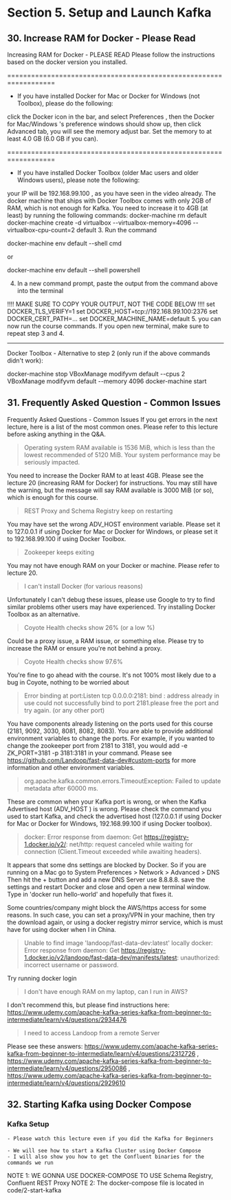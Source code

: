 # Section 5. Setup and Launch Kafka

## 30. Increase RAM for Docker - Please Read

Increasing RAM for Docker - PLEASE READ
Please follow the instructions based on the docker version you installed. 

==================================================================


- If you have installed Docker for Mac or Docker for Windows (not Toolbox), please do the following:

click the Docker icon in the bar, and select Preferences , 
then the Docker for Mac/Windows 's preference windows should show up, 
then click Advanced  tab, you will see the memory adjust bar.
Set the memory to at least 4.0 GB (6.0 GB if you can). 

==================================================================


- If you have installed Docker Toolbox (older Mac users and older Windows users), please note the following:

your IP will be 192.168.99.100 , as you have seen in the video already. 
The docker machine that ships with Docker Toolbox comes with only 2GB of RAM, which is not enough for Kafka. You need to increase it to 4GB (at least) by running the following commands:
docker-machine rm default
docker-machine create -d virtualbox --virtualbox-memory=4096 --virtualbox-cpu-count=2 default
3. Run the command 

docker-machine env default --shell cmd 

or 

docker-machine env default --shell powershell 

4. In a new command prompt, paste the output from the command above into the terminal

!!!! MAKE SURE TO COPY YOUR OUTPUT, NOT THE CODE BELOW !!!!
set DOCKER_TLS_VERIFY=1
set DOCKER_HOST=tcp://192.168.99.100:2376
set DOCKER_CERT_PATH=...
set DOCKER_MACHINE_NAME=default 
5. you can now run the course commands. If you open new terminal, make sure to repeat step 3 and 4. 

--------------------------

Docker Toolbox - Alternative to step 2 (only run if the above commands didn't work):

docker-machine stop
VBoxManage modifyvm default --cpus 2
VBoxManage modifyvm default --memory 4096
docker-machine start



## 31. Frequently Asked Question - Common Issues

Frequently Asked Questions - Common Issues
If you get errors in the next lecture, here is a list of the most common ones. Please refer to this lecture before asking anything in the Q&A. 

> Operating system RAM available is 1536 MiB, which is less than the lowest recommended of 5120 MiB. Your system performance may be seriously impacted.

You need to increase the Docker RAM to at least 4GB. Please see the lecture 20 (increasing RAM for Docker) for instructions. You may still have the warning, but the message will say RAM available is 3000 MiB (or so), which is enough for this course. 

> REST Proxy and Schema Registry keep on restarting

You may have set the wrong ADV_HOST   environment variable. Please set it to 127.0.0.1  if using Docker for Mac or Docker for Windows, or please set it to 192.168.99.100  if using Docker Toolbox. 

> Zookeeper keeps exiting

You may not have enough RAM on your Docker or machine. Please refer to lecture 20.

> I can't install Docker (for various reasons)

Unfortunately I can't debug these issues, please use Google to try to find similar problems other users may have experienced. Try installing Docker Toolbox as an alternative. 

> Coyote Health checks show 26% (or a low %)

Could be a proxy issue, a RAM issue, or something else. Please try to increase the RAM or ensure you're not behind a proxy. 

> Coyote Health checks show 97.6% 

You're fine to go ahead with the course. It's not 100% most likely due to a bug in Coyote, nothing to be worried about

> Error binding at port:Listen tcp 0.0.0.0:2181: bind : address already in use could not successfully bind to port 2181.please free the port and try again. (or any other port)

You have components already listening on the ports used for this course (2181, 9092, 3030, 8081, 8082, 8083). You are able to provide additional environment variables to change the ports. For example, if you wanted to change the zookeeper port from 2181 to 3181, you would add -e ZK_PORT=3181 -p 3181:3181  in your command. Please see https://github.com/Landoop/fast-data-dev#custom-ports for more information and other environment variables. 

> org.apache.kafka.common.errors.TimeoutException: Failed to update metadata after 60000 ms.

These are common when your Kafka port is wrong, or when the Kafka Advertised host (ADV_HOST ) is wrong. Please check the command you used to start Kafka, and check the advertised host (127.0.0.1  if using Docker for Mac or Docker for Windows, 192.168.99.100  if using Docker toolbox). 

> docker: Error response from daemon: Get https://registry-1.docker.io/v2/: net/http: request canceled while waiting for connection (Client.Timeout exceeded while awaiting headers).

It appears that some dns settings are blocked by Docker. So if you are running on a Mac go to System Preferences > Network > Advanced > DNS  Then hit the + button and add a new DNS Server use 8.8.8.8. save the settings and restart Docker and close and open a new terminal window. Type in 'docker run hello-world' and hopefully that fixes it.

Some countries/company might block the AWS/https access for some reasons. In such case, you can set a proxy/VPN in your machine, then try the download again, or using a docker registry mirror service, which is must have for using docker when I in China.

> Unable to find image 'landoop/fast-data-dev:latest' locally docker: Error response from daemon: Get https://registry-1.docker.io/v2/landoop/fast-data-dev/manifests/latest: unauthorized: incorrect username or password. 

Try running docker login 

> I don't have enough RAM on my laptop, can I run in AWS?

I don't recommend this, but please find instructions here: https://www.udemy.com/apache-kafka-series-kafka-from-beginner-to-intermediate/learn/v4/questions/2934476 

> I need to access Landoop from a remote Server

Please see these answers: https://www.udemy.com/apache-kafka-series-kafka-from-beginner-to-intermediate/learn/v4/questions/2312726 , https://www.udemy.com/apache-kafka-series-kafka-from-beginner-to-intermediate/learn/v4/questions/2950086 , https://www.udemy.com/apache-kafka-series-kafka-from-beginner-to-intermediate/learn/v4/questions/2929610


## 32. Starting Kafka using Docker Compose

### Kafka Setup

    - Please watch this lecture even if you did the Kafka for Beginners

    - We will see how to start a Kafka Cluster using Docker Compose
    - I will also show you how to get the Confluent binaries for the commands we run

    

NOTE 1: WE GONNA USE DOCKER-COMPOSE TO USE Schema Registry, Confluent REST Proxy
NOTE 2: The docker-compose file is located in code/2-start-kafka


